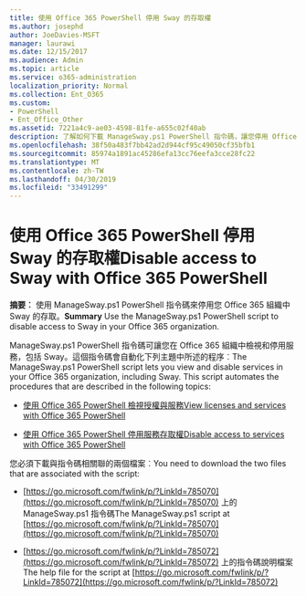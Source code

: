 ```yaml
---
title: 使用 Office 365 PowerShell 停用 Sway 的存取權
ms.author: josephd
author: JoeDavies-MSFT
manager: laurawi
ms.date: 12/15/2017
ms.audience: Admin
ms.topic: article
ms.service: o365-administration
localization_priority: Normal
ms.collection: Ent_O365
ms.custom:
- PowerShell
- Ent_Office_Other
ms.assetid: 7221a4c9-ae03-4598-81fe-a655c02f40ab
description: 了解如何下載 ManageSway.ps1 PowerShell 指令碼，讓您停用 Office 365 組織中 Sway 的存取。
ms.openlocfilehash: 38f50a483f7bb42ad2d944cf95c49050cf35bfb1
ms.sourcegitcommit: 85974a1891ac45286efa13cc76eefa3cce28fc22
ms.translationtype: MT
ms.contentlocale: zh-TW
ms.lasthandoff: 04/30/2019
ms.locfileid: "33491299"
---
```

# <a name="disable-access-to-sway-with-office-365-powershell"></a><span data-ttu-id="e1de4-103">使用 Office 365 PowerShell 停用 Sway 的存取權</span><span class="sxs-lookup"><span data-stu-id="e1de4-103">Disable access to Sway with Office 365 PowerShell</span></span>

<span data-ttu-id="e1de4-104">**摘要︰** 使用 ManageSway.ps1 PowerShell 指令碼來停用您 Office 365 組織中 Sway 的存取。</span><span class="sxs-lookup"><span data-stu-id="e1de4-104">**Summary** Use the ManageSway.ps1 PowerShell script to disable access to Sway in your Office 365 organization.</span></span>
  
<span data-ttu-id="e1de4-p101">ManageSway.ps1 PowerShell 指令碼可讓您在 Office 365 組織中檢視和停用服務，包括 Sway。這個指令碼會自動化下列主題中所述的程序︰</span><span class="sxs-lookup"><span data-stu-id="e1de4-p101">The ManageSway.ps1 PowerShell script lets you view and disable services in your Office 365 organization, including Sway. This script automates the procedures that are described in the following topics:</span></span>
  
- [<span data-ttu-id="e1de4-107">使用 Office 365 PowerShell 檢視授權與服務</span><span class="sxs-lookup"><span data-stu-id="e1de4-107">View licenses and services with Office 365 PowerShell</span></span>](view-licenses-and-services-with-office-365-powershell.md)
    
- [<span data-ttu-id="e1de4-108">使用 Office 365 PowerShell 停用服務存取權</span><span class="sxs-lookup"><span data-stu-id="e1de4-108">Disable access to services with Office 365 PowerShell</span></span>](disable-access-to-services-with-office-365-powershell.md)
    
<span data-ttu-id="e1de4-109">您必須下載與指令碼相關聯的兩個檔案︰</span><span class="sxs-lookup"><span data-stu-id="e1de4-109">You need to download the two files that are associated with the script:</span></span>
  
- <span data-ttu-id="e1de4-110">[https://go.microsoft.com/fwlink/p/?LinkId=785070](https://go.microsoft.com/fwlink/p/?LinkId=785070) 上的 ManageSway.ps1 指令碼</span><span class="sxs-lookup"><span data-stu-id="e1de4-110">The ManageSway.ps1 script at [https://go.microsoft.com/fwlink/p/?LinkId=785070](https://go.microsoft.com/fwlink/p/?LinkId=785070)</span></span>
    
- <span data-ttu-id="e1de4-111">[https://go.microsoft.com/fwlink/p/?LinkId=785072](https://go.microsoft.com/fwlink/p/?LinkId=785072) 上的指令碼說明檔案</span><span class="sxs-lookup"><span data-stu-id="e1de4-111">The help file for the script at [https://go.microsoft.com/fwlink/p/?LinkId=785072](https://go.microsoft.com/fwlink/p/?LinkId=785072)</span></span>
    

